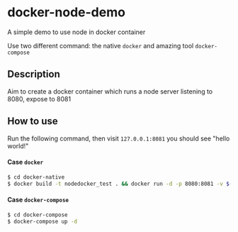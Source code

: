 # docker-node-demo
A simple demo to use node in docker container

Use two different command: the native `docker` and amazing tool `docker-compose`
 
## Description
Aim to create a docker container which runs a node server listening to 8080, expose to 8081

## How to use
Run the following command, then visit `127.0.0.1:8081` you should see "hello world!"
#### Case `docker`
```sh
$ cd docker-native
$ docker build -t nodedocker_test . && docker run -d -p 8080:8081 -v $(pwd)/../src:/src nodedocker_test
```
#### Case `docker-compose`
```sh
$ cd docker-compose
$ docker-compose up -d
```
